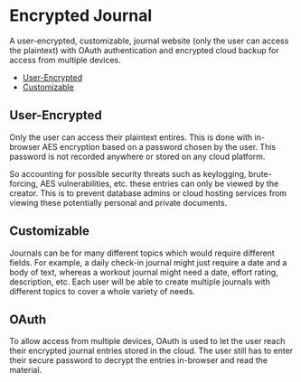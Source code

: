 # Encrypted Journal

A user-encrypted, customizable, journal website (only the user can access the plaintext) with OAuth authentication and encrypted cloud backup for access from multiple devices.

- [User-Encrypted](#user-encrypted)
- [Customizable](#customizable)

## User-Encrypted

Only the user can access their plaintext entires. This is done with in-browser AES encryption based on a password chosen by the user. This password is not recorded anywhere or stored on any cloud platform.

So accounting for possible security threats such as keylogging, brute-forcing, AES vulnerabilities, etc. these entries can only be viewed by the creator. This is to prevent database admins or cloud hosting services from viewing these potentially personal and private documents.

## Customizable

Journals can be for many different topics which would require different fields. For example, a daily check-in journal might just require a date and a body of text, whereas a workout journal might need a date, effort rating, description, etc.
Each user will be able to create multiple journals with different topics to cover a whole variety of needs.

## OAuth

To allow access from multiple devices, OAuth is used to let the user reach their encrypted journal entries stored in the cloud. The user still has to enter their secure password to decrypt the entries in-browser and read the material.
